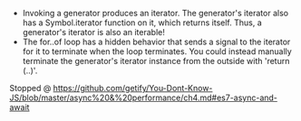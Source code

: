 - Invoking a generator produces an iterator. The generator's iterator also has a Symbol.iterator function on it, which returns itself. Thus, a generator's iterator is also  an iterable!
- The for..of loop has a hidden behavior that sends a signal to the iterator for it to terminate when the loop terminates. You could instead manually terminate the
  generator's iterator instance from the outside with 'return (..)'.

Stopped @ https://github.com/getify/You-Dont-Know-JS/blob/master/async%20&%20performance/ch4.md#es7-async-and-await
